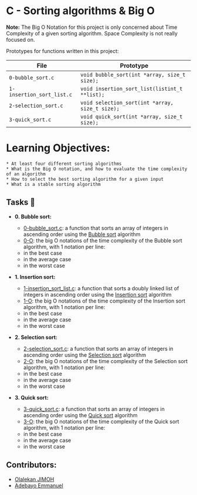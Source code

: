 # C - Sorting algorithms & Big O
**Note:** The Big O Notation for this project is only concerned about Time Complexity of a given sorting algorithm.
Space Complexity is not really focused on.

Prototypes for functions written in this project:

| File                       | Prototype                             	      |
| -------------------------- | --------------------------------------- 	      |
| `0-bubble_sort.c`          | `void bubble_sort(int *array, size_t size);`   |
| `1-insertion_sort_list.c`  | `void insertion_sort_list(listint_t **list);`  |
| `2-selection_sort.c`       | `void selection_sort(int *array, size_t size);`|
| `3-quick_sort.c`           | `void quick_sort(int *array, size_t size);`    |

# Learning Objectives:
	* At least four different sorting algorithms
	* What is the Big O notation, and how to evaluate the time complexity of an algorithm
	* How to select the best sorting algorithm for a given input
	* What is a stable sorting algorithm


## Tasks :page_with_curl:
* **0. Bubble sort:**
	* [0-bubble_sort.c](./0-bubble_sort.c): a function that sorts an array of integers in ascending order using the [Bubble sort](https://en.wikipedia.org/wiki/Bubble_sort) algorithm
	* [0-O](./0-O): the big O notations of the time complexity of the Bubble sort algorithm, with 1 notation per line:
	* in the best case
	* in the average case
	* in the worst case

* **1. Insertion sort:**
	* [1-insertion_sort_list.c](./1-insertion_sort_list.c): a function that sorts a doubly linked list of integers in ascending order using the [Insertion sort](https://en.wikipedia.org/wiki/Insertion_sort) algorithm
	* [1-O](./1-O):  the big O notations of the time complexity of the Insertion sort algorithm, with 1 notation per line:
	* in the best case
	* in the average case
	* in the worst case

* **2. Selection sort:**
	* [2-selection_sort.c](./2-selection_sort.c): a function that sorts an array of integers in ascending order using the [Selection sort](https://en.wikipedia.org/wiki/Selection_sort) algorithm
	* [2-O](./2-O): the big O notations of the time complexity of the Selection sort algorithm, with 1 notation per line:
	* in the best case
	* in the average case
	* in the worst case

* **3. Quick sort:**
	* [3-quick_sort.c](./3-quick_sort.c): a function that sorts an array of integers in ascending order using the [Quick sort](https://en.wikipedia.org/wiki/Quicksort) algorithm
	* [3-O](./3-O): the big O notations of the time complexity of the Quick sort algorithm, with 1 notation per line:
	* in the best case
	* in the average case
	* in the worst case


## Contributors:
* [Olalekan JIMOH](https://github.com/jasmin1002)
* [Adebayo Emmanuel](https://github.com/AdebayoEmmanuel)

